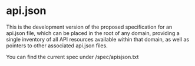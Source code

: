 api.json
========

This is the development version of the proposed specification for an api.json file, which can be placed in the root of any domain, providing a single inventory of all API resources available within that domain, as well as pointers to other associated api.json files.

You can find the current spec under /spec/apisjson.txt
